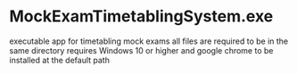 # MockExamTimetablingSystem.exe
 executable app for timetabling mock exams
 all files are required to be in the same directory
 requires Windows 10 or higher and google chrome to be installed at the default path